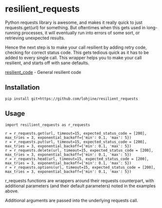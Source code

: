 # resilient_requests
 
Python requests library is awesome, and makes it really quick to just requests.get(url) for something. But oftentimes when this gets used in long-running processes, it will eventually run into errors of some sort, or retrieving unexpected results.

Hence the next step is to make your call resilient by adding retry code, checking for correct status code. This gets tedious quick as it has to be added to every single call. This wrapper helps you to make your call resilient, and starts off with sane defaults.

[resilient_code](https://github.com/actushumanus/resilient_code) - General resilient code

## Installation

```
pip install git+https://github.com/lohjine/resilient_requests
```

## Usage

```
import resilient_requests as r_requests

r = r_requests.get(url, timeout=15, expected_status_code = [200], max_tries = 3, exponential_backoff={'min': 0.1, 'max': 5})
r = r_requests.put(url, timeout=15, expected_status_code = [200], max_tries = 3, exponential_backoff={'min': 0.1, 'max': 5})
r = r_requests.delete(url, timeout=15, expected_status_code = [200], max_tries = 3, exponential_backoff={'min': 0.1, 'max': 5})
r = r_requests.head(url, timeout=15, expected_status_code = [200], max_tries = 3, exponential_backoff={'min': 0.1, 'max': 5})
r = r_requests.options(url, timeout=15, expected_status_code = [200], max_tries = 3, exponential_backoff={'min': 0.1, 'max': 5})

```

r_requests functions are wrappers around their requests counterpart, with additional parameters (and their default parameters) noted in the examples above.

Additional arguments are passed into the underlying requests call.